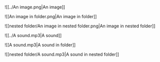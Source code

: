 ![[../An image.png|An image]]

![[An image in folder.png|An image in folder]]

![[nested folder/An image in nested folder.png|An image in nested folder]]

![[../A sound.mp3|A sound]]

![[A sound.mp3|A sound in folder]]

![[nested folder/A sound.mp3|A sound in nested folder]]
